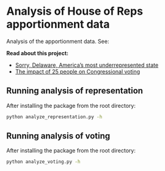# Analysis of House of Reps apportionment data

Analysis of the apportionment data. See:

**Read about this project:**
* [Sorry, Delaware, America’s most underrepresented state](https://medium.com/practical-coding/sorry-delaware-americas-most-underrepresented-state-83a8d654f864)
* [The impact of 25 people on Congressional voting](https://medium.com/practical-coding/the-impact-of-25-people-on-congressional-voting-d959e22baea1)

## Running analysis of representation

After installing the package from the root directory:

```bash
python analyze_representation.py -h
```

## Running analysis of voting

After installing the package from the root directory:

```bash
python analyze_voting.py -h
```